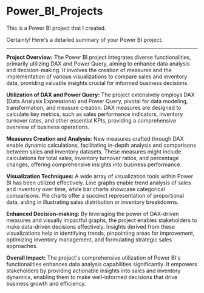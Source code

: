 # Power_BI_Projects

This is a Power BI project that I created.

Certainly! Here's a detailed summary of your Power BI project:

---

**Project Overview:**
The Power BI project integrates diverse functionalities, primarily utilizing DAX and Power Query, aiming to enhance data analysis and decision-making. It involves the creation of measures and the implementation of various visualizations to compare sales and inventory data, providing valuable insights crucial for informed business decisions.

**Utilization of DAX and Power Query:**
The project extensively employs DAX (Data Analysis Expressions) and Power Query, pivotal for data modeling, transformation, and measure creation. DAX measures are designed to calculate key metrics, such as sales performance indicators, inventory turnover rates, and other essential KPIs, providing a comprehensive overview of business operations.

**Measures Creation and Analysis:**
New measures crafted through DAX enable dynamic calculations, facilitating in-depth analysis and comparisons between sales and inventory datasets. These measures might include calculations for total sales, inventory turnover ratios, and percentage changes, offering comprehensive insights into business performance.

**Visualization Techniques:**
A wide array of visualization tools within Power BI has been utilized effectively. Line graphs enable trend analysis of sales and inventory over time, while bar charts showcase categorical comparisons. Pie charts offer a succinct representation of proportional data, aiding in illustrating sales distribution or inventory breakdowns.

**Enhanced Decision-making:**
By leveraging the power of DAX-driven measures and visually impactful graphs, the project enables stakeholders to make data-driven decisions effectively. Insights derived from these visualizations help in identifying trends, pinpointing areas for improvement, optimizing inventory management, and formulating strategic sales approaches.

**Overall Impact:**
The project's comprehensive utilization of Power BI's functionalities enhances data analysis capabilities significantly. It empowers stakeholders by providing actionable insights into sales and inventory dynamics, enabling them to make well-informed decisions that drive business growth and efficiency.
